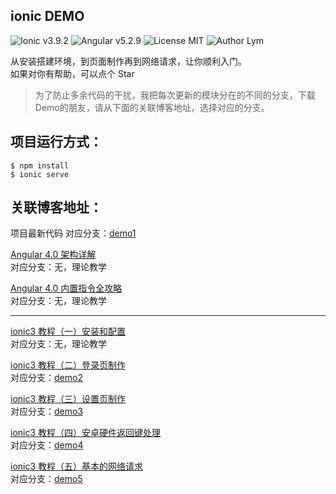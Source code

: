 ionic DEMO
---

![Ionic v3.9.2](https://img.shields.io/badge/Ionic-v3.9.2-green.svg) 
![Angular v5.2.9](https://img.shields.io/badge/Angular-v5.2.9-green.svg) 
![License MIT](https://img.shields.io/badge/license-MIT-blue.svg) 
![Author Lym](https://img.shields.io/badge/author-Lym-blue.svg) 

从安装搭建环境，到页面制作再到网络请求，让你顺利入门。  
如果对你有帮助，可以点个 Star

>为了防止多余代码的干扰，我把每次更新的模块分在的不同的分支，下载Demo的朋友，请从下面的关联博客地址，选择对应的分支。

项目运行方式：
---

	$ npm install
	$ ionic serve

关联博客地址：
---

项目最新代码
对应分支：[demo1](https://github.com/2015lym/ionicDemo/tree/demo1)

[Angular 4.0 架构详解](http://www.jianshu.com/p/3c06260e6015)  
对应分支：无，理论教学

[Angular 4.0 内置指令全攻略](http://www.jianshu.com/p/4cc3a04ca83a)  
对应分支：无，理论教学

---

[ionic3 教程（一）安装和配置](http://www.jianshu.com/p/1baf40713c1c)   
对应分支：无，理论教学

[ionic3 教程（二）登录页制作](http://www.jianshu.com/p/0f024a62ba14)  
对应分支：[demo2](https://github.com/2015lym/ionic3Demo/tree/demo2)

[ionic3 教程（三）设置页制作](http://www.jianshu.com/p/7ea502ef2e49)  
对应分支：[demo3](https://github.com/2015lym/ionic3Demo/tree/demo3)

[ionic3 教程（四）安卓硬件返回键处理](http://www.jianshu.com/p/02f190059aaa)  
对应分支：[demo4](https://github.com/2015lym/ionic3Demo/tree/demo4)

[ionic3 教程（五）基本的网络请求](http://www.jianshu.com/p/3ad54d7d1077)  
对应分支：[demo5](https://github.com/2015lym/ionic3Demo/tree/demo5)


